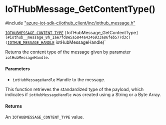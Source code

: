 # IoTHubMessage_GetContentType()

\#include ["azure-iot-sdk-c/iothub_client/inc/iothub_message.h"](../iot-c-ref-iothub-message-h.md)  

[`IOTHUBMESSAGE_CONTENT_TYPE`](#iothub__message_8h_1aea6d5176bef9e4c53f015b35f5f32d16) `[`IoTHubMessage_GetContentType`](#iothub__message_8h_1ae7fd8e5a5844a4346933a86feb577d3c)(`[`IOTHUB_MESSAGE_HANDLE`](#iothub__message_8h_1a98782b8f57e3f751b4f0196de946432c) iotHubMessageHandle)`

Returns the content type of the message given by parameter `iotHubMessageHandle`.

#### Parameters
* `iotHubMessageHandle` Handle to the message.

This function retrieves the standardized type of the payload, which indicates if `iotHubMessageHandle` was created using a String or a Byte Array.

#### Returns
An `IOTHUBMESSAGE_CONTENT_TYPE` value.

